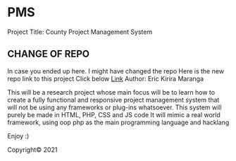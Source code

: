 # PMS
Project Title: County Project Management System

## CHANGE OF REPO
In case you ended up here. I might have changed the repo
Here is the new repo link to this project
Click below
[Link](https://github.com/ekirira22/county_pms.git)
Author: Eric Kirira Maranga

This will be a research project whose main focus will be to learn how to create a fully functional and responsive project 
management system that will not be using any frameworks or plug-ins whatsoever.
This system will purely be made in HTML, PHP, CSS and JS code
It will mimic a real world framework, using oop php as the main programming language and hacklang

Enjoy :)

Copyright© 2021
